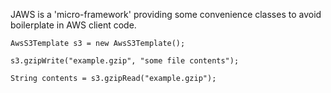 
JAWS is a 'micro-framework' providing some convenience classes to avoid boilerplate in AWS client code. 

```
AwsS3Template s3 = new AwsS3Template();

s3.gzipWrite("example.gzip", "some file contents");

String contents = s3.gzipRead("example.gzip");
```